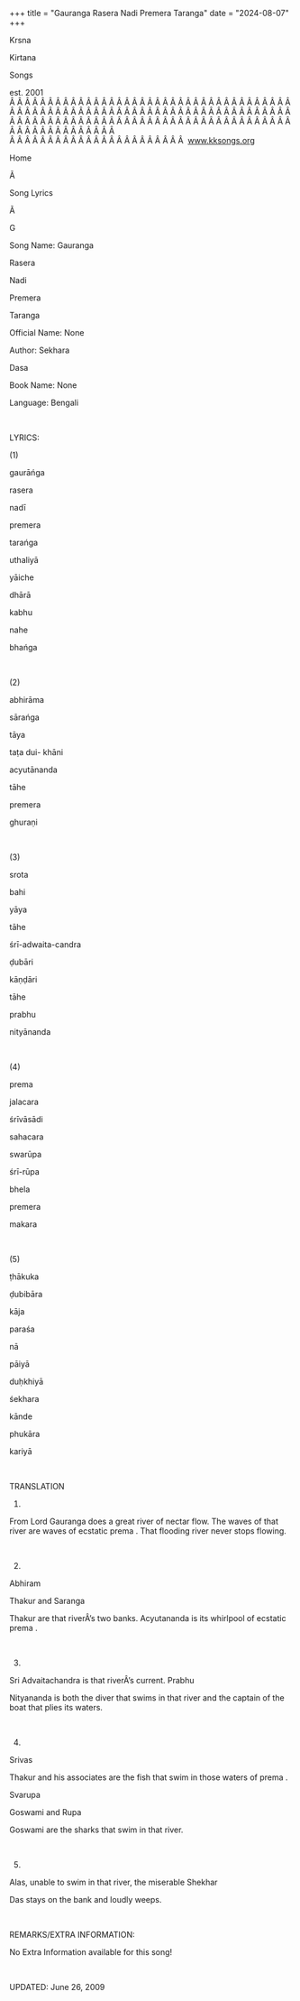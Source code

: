 +++ 
title = "Gauranga Rasera Nadi Premera Taranga"
date = "2024-08-07"
+++

Krsna
 
Kirtana
 
Songs

est. 2001
Â Â Â Â Â Â Â Â Â Â Â Â Â Â Â Â Â Â Â Â Â Â Â Â Â Â Â Â Â Â Â Â Â Â Â Â Â Â Â Â Â Â Â Â Â Â Â Â Â Â Â Â Â Â Â Â Â Â Â Â Â Â Â Â Â Â Â Â Â Â Â Â Â Â Â Â Â Â Â Â Â Â Â Â Â Â Â Â Â Â Â Â Â Â Â Â Â Â Â Â Â Â Â Â Â Â Â Â Â Â Â Â Â Â Â Â Â Â Â Â Â Â Â Â Â  
Â Â Â Â Â Â Â Â Â Â Â Â Â Â Â Â Â Â Â Â Â Â Â  
www.kksongs.org








Home


Ã 
 
Song Lyrics
 
Ã 
 
G


Song Name: 
Gauranga
 
Rasera
 
Nadi
 
Premera


Taranga


Official Name: None


Author: 
Sekhara
 
Dasa


Book Name: None


Language: 
Bengali


 


LYRICS:


(1)


gaurāńga


rasera
 
nadī
 
premera
 
tarańga


uthaliyā
 
yāiche
 
dhārā
 
kabhu
 
nahe
 
bhańga


 


(2)


abhirāma
 
sārańga
 
tāya
 
taṭa
 dui-
khāni


acyutānanda
 
tāhe
 
premera
 
ghuraṇi


 


(3)


srota
 
bahi
 
yāya


tāhe
 
śrī-adwaita-candra


ḍubāri
 
kāṇḍāri


tāhe
 
prabhu
 
nityānanda


 


(4)


prema
 
jalacara
 
śrīvāsādi
 
sahacara


swarūpa
 
śrī-rūpa
 
bhela
 
premera
 
makara


 


(5)


ṭhākuka
 
ḍubibāra
 
kāja
 
paraśa
 
nā
 
pāiyā


duḥkhiyā
 
śekhara
 
kānde
 
phukāra
 
kariyā


 


TRANSLATION


1)
From Lord 
Gauranga
 does a great river of nectar flow.
The waves of that river are waves of ecstatic 
prema
.
That flooding river never stops flowing.


 


2)

Abhiram
 
Thakur
 and 
Saranga
 
Thakur
 are that riverÂ’s
two banks. 
Acyutananda
 is its whirlpool of ecstatic 
prema
.


 


3)
Sri 
Advaitachandra
 is that riverÂ’s current. 
Prabhu
 
Nityananda
 is both the
diver that swims in that river and the captain of the boat that plies its
waters.


 


4)

Srivas
 
Thakur
 and his
associates are the fish that swim in those waters of 
prema
.

Svarupa
 
Goswami
 and 
Rupa
 
Goswami
 are the sharks that
swim in that river.


 


5)
Alas, unable to swim in that river, the miserable 
Shekhar


Das
 stays on the bank and loudly weeps.


 


REMARKS/EXTRA INFORMATION:


No
Extra Information available for this song!


 


UPDATED:
 June 26, 2009
